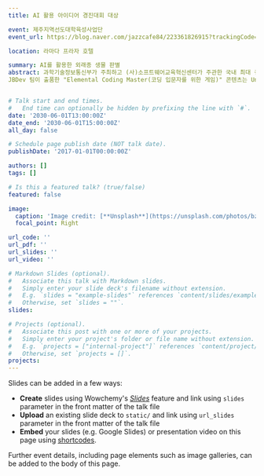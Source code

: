 ```yaml
---
title: AI 활용 아이디어 경진대회 대상

event: 제주지역선도대학육성사업단
event_url: https://blog.naver.com/jazzcafe84/223361826915?trackingCode=rss

location: 라마다 프라자 호텔

summary: AI를 활용한 외래종 생물 판별 
abstract: 과학기술정보통신부가 주최하고 (사)소프트웨어교육혁신센터가 주관한 국내 최대 규모 해커톤 경진대회로 국민생활 및 지역사회의 특수한 문제 해결을 위한 디지털 신기술 융합 솔루션 기반의 챌린지다.
JBDev 팀이 출품한 "Elemental Coding Master(코딩 입문자를 위한 게임)" 콘텐츠는 Unity 엔진과 C# 프로그래밍 언어를 활용하여 만들었고, 다양한 코딩 작업을 수행하며, 프로그래밍 기본 원칙 및 로직을 습득하는 게임으로 심사위원의 좋은 평가를 받았다.


# Talk start and end times.
#   End time can optionally be hidden by prefixing the line with `#`.
date: '2030-06-01T13:00:00Z'
date_end: '2030-06-01T15:00:00Z'
all_day: false

# Schedule page publish date (NOT talk date).
publishDate: '2017-01-01T00:00:00Z'

authors: []
tags: []

# Is this a featured talk? (true/false)
featured: false

image:
  caption: 'Image credit: [**Unsplash**](https://unsplash.com/photos/bzdhc5b3Bxs)'
  focal_point: Right

url_code: ''
url_pdf: ''
url_slides: ''
url_video: ''

# Markdown Slides (optional).
#   Associate this talk with Markdown slides.
#   Simply enter your slide deck's filename without extension.
#   E.g. `slides = "example-slides"` references `content/slides/example-slides.md`.
#   Otherwise, set `slides = ""`.
slides:

# Projects (optional).
#   Associate this post with one or more of your projects.
#   Simply enter your project's folder or file name without extension.
#   E.g. `projects = ["internal-project"]` references `content/project/deep-learning/index.md`.
#   Otherwise, set `projects = []`.
projects:
---
```


Slides can be added in a few ways:

- **Create** slides using Wowchemy's [_Slides_](https://docs.hugoblox.com/managing-content/#create-slides) feature and link using `slides` parameter in the front matter of the talk file
- **Upload** an existing slide deck to `static/` and link using `url_slides` parameter in the front matter of the talk file
- **Embed** your slides (e.g. Google Slides) or presentation video on this page using [shortcodes](https://docs.hugoblox.com/writing-markdown-latex/).

Further event details, including page elements such as image galleries, can be added to the body of this page.